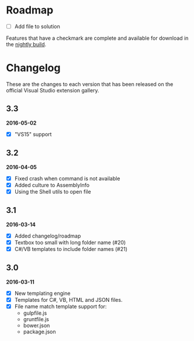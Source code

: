 # Roadmap

- [ ] Add file to solution

Features that have a checkmark are complete and available for
download in the
[nightly build](http://vsixgallery.com/extension/2E78AA18-E864-4FBB-B8C8-6186FC865DB3/).

# Changelog

These are the changes to each version that has been released
on the official Visual Studio extension gallery.

## 3.3

**2016-05-02**

- [x] "VS15" support

## 3.2

**2016-04-05**

- [x] Fixed crash when command is not available
- [x] Added culture to AssemblyInfo
- [x] Using the Shell utils to open file

## 3.1

**2016-03-14**

- [x] Added changelog/roadmap
- [x] Textbox too small with long folder name (#20)
- [x] C#/VB templates to include folder names (#21)

## 3.0

**2016-03-11**

- [x] New templating engine
- [x] Templates for C#, VB, HTML and JSON files.
- [x] File name match template support for:
  - gulpfile.js
  - gruntfile.js
  - bower.json
  - package.json
  